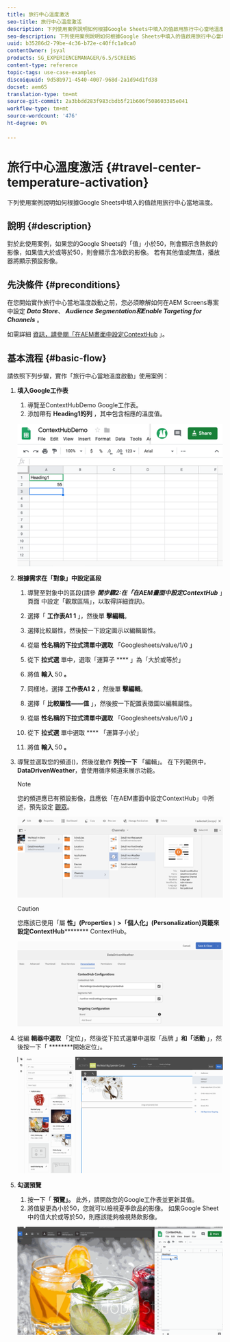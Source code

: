 ```yaml
---
title: 旅行中心溫度激活
seo-title: 旅行中心溫度激活
description: 下列使用案例說明如何根據Google Sheets中填入的值啟用旅行中心當地溫度。
seo-description: 下列使用案例說明如何根據Google Sheets中填入的值啟用旅行中心當地溫度。
uuid: b35286d2-79be-4c36-b72e-c40ffc1a0ca0
contentOwner: jsyal
products: SG_EXPERIENCEMANAGER/6.5/SCREENS
content-type: reference
topic-tags: use-case-examples
discoiquuid: 9d58b971-4540-4007-968d-2a1d94d1fd38
docset: aem65
translation-type: tm+mt
source-git-commit: 2a3bbdd283f983cbdb5f21b606f508603385e041
workflow-type: tm+mt
source-wordcount: '476'
ht-degree: 0%

---
```



# 旅行中心溫度激活 {#travel-center-temperature-activation}

下列使用案例說明如何根據Google Sheets中填入的值啟用旅行中心當地溫度。

## 說明 {#description}

對於此使用案例，如果您的Google Sheets的「值」小於50，則會顯示含熱飲的影像，如果值大於或等於50，則會顯示含冷飲的影像。 若有其他值或無值，播放器將顯示預設影像。

## 先決條件 {#preconditions}

在您開始實作旅行中心當地溫度啟動之前，您必須瞭解如何在AEM Screens專案中設定 ***Data Store***、 ***Audience Segmentation******和Enable Targeting for Channels*** 。

如需詳細 [資訊，請參閱「在AEM畫面中設定ContextHub](configuring-context-hub.md) 」。

## 基本流程 {#basic-flow}

請依照下列步驟，實作「旅行中心當地溫度啟動」使用案例：

1. **填入Google工作表**

   1. 導覽至ContextHubDemo Google工作表。
   1. 添加帶有 **Heading1的列** ，其中包含相應的溫度值。

   ![screen_shot_2019-05-08at112911am](assets/screen_shot_2019-05-08at112911am.png)

1. **根據需求在「對象」中設定區段**

   1. 導覽至對象中的區段(請參 ***閱步驟2:在「在AEM畫面中設定ContextHub*** 」頁面 **[](configuring-context-hub.md)** 中設定「觀眾區隔」，以取得詳細資訊)。

   1. 選擇「 **工作表A1 1** 」，然後單 **擊編輯**。

   1. 選擇比較屬性，然後按一下設定圖示以編輯屬性。
   1. 從屬 **性名稱的下拉式清單中選取** 「Googlesheets/value/1/0 **」**

   1. 從下 **拉式選** 單中，選取「運算子 **** 」為「大於或等於」

   1. 將值 **輸入** 50 **。**

   1. 同樣地，選擇 **工作表A1 2** ，然後單 **擊編輯**。

   1. 選擇「 **比較屬性——值** 」，然後按一下配置表徵圖以編輯屬性。
   1. 從屬 **性名稱的下拉式清單中選取** 「Googlesheets/value/1/0 **」**

   1. 從下 **拉式選** 單中選取 **** 「運算子小於」

   1. 將值 **輸入** 50 **。**

1. 導覽並選取您的頻道()，然後從動作 **列按一下** 「編輯」。 在下列範例中， **DataDrivenWeather**，會使用循序頻道來展示功能。

   >[!NOTE]
   >
   >您的頻道應已有預設影像，且應依「在AEM畫面中設定ContextHub」中所述，預先設定 [觀眾](configuring-context-hub.md)。

   ![screen_shot_2019-05-08at113022am](assets/screen_shot_2019-05-08at113022am.png)

   >[!CAUTION]
   >
   >您應該已使用「屬 **性」(Properties** ) **>「個人化」(Personalization)頁籤來設定ContextHub********** ContextHub。

   ![screen_shot_2019-05-08at114106am](assets/screen_shot_2019-05-08at114106am.png)

1. 從編 **輯器中選取** 「定位」，然後從下拉式選單中選取「品牌 **」和「活動** 」，然後按一下「 ********&#x200B;開始定位」。

   ![new_activity3](assets/new_activity3.gif)

1. **勾選預覽**

   1. 按一下「 **預覽」。** 此外，請開啟您的Google工作表並更新其值。
   1. 將值變更為小於50，您就可以檢視夏季飲品的影像。 如果Google Sheet中的值大於或等於50，則應該能夠檢視熱飲影像。

   ![result3](assets/result3.gif)

